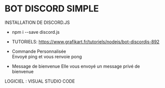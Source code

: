 # BOT DISCORD SIMPLE 

INSTALLATION DE DISCORD.JS
- npm i --save discord.js
- TUTORIELS: https://www.grafikart.fr/tutoriels/nodejs/bot-discordjs-892 

- Commande Personnalisée  
Envoyé ping et vous renvoie pong 

- Message de bienvenue 
Elle vous envoyé un message privé de bienvenue

LOGICIEL : VISUAL STUDIO CODE 



